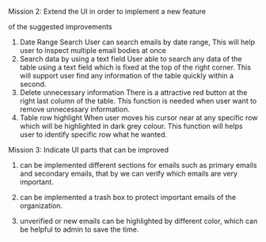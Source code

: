 
Mission 2: Extend the UI in order to implement a new feature

 of the suggested improvements

1. Date Range Search
User can search emails by date range, This will help user to inspect multiple email bodies at once
2. Search data by using a text field
User able to search any data of the table using a text field which is fixed at the top of the right corner.
This will support user find any information of the table quickly within a second.
3. Delete unnecessary information
There is a attractive red button at the right last column of the table. This function is needed when
user want to remove unnecessary information.
4. Table row highlight
When user moves his cursor near at any specific row which will be highlighted in dark grey colour.
This function will helps user to identify specific row what he wanted.

Mission 3: Indicate UI parts that can be improved

1. can be implemented different sections for emails such as primary emails and secondary emails, that by we can verify which emails are very important.

2. can be implemented a trash box to protect important emails of the organization.

3. unverified or new emails can be highlighted by different color, which can be helpful to admin to save the time. 


